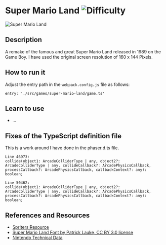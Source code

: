 # Super Mario Land ![Difficulty](https://img.shields.io/badge/Difficulty-Intermediate-blue.svg)

![Super Mario Land](https://github.com/digitsensitive/phaser3-typescript/blob/master/src/games/super-mario-land/assets/github/super-mario-land.png)

## Description

A remake of the famous and great Super Mario Land released in 1989 on the Game Boy.
I have used the original screen resolution of 160 x 144 Pixels.

## How to run it

Adjust the entry path in the `webpack.config.js` file as follows:
```
entry: './src/games/super-mario-land/game.ts'
```

## Learn to use

* ...

## Fixes of the TypeScript definition file

This is a work around I have done in the phaser.d.ts file.
```
Line 46973:
collide(object1: ArcadeColliderType | any, object2?: ArcadeColliderType | any, collideCallback?: ArcadePhysicsCallback, processCallback?: ArcadePhysicsCallback, callbackContext?: any): boolean;

Line 50462:
collide(object1: ArcadeColliderType | any, object2?: ArcadeColliderType | any, collideCallback?: ArcadePhysicsCallback, processCallback?: ArcadePhysicsCallback, callbackContext?: any): boolean;
```

## References and Resources

* [Spriters Resource](https://www.spriters-resource.com/game_boy_gbc/sml)
* [Super Mario Land Font by Patrick Lauke, CC BY 3.0 license](https://smartfonts.com/super-mario-land.font)
* [Nintendo Technical Data](https://www.nintendo.co.uk/Support/Game-Boy-Pocket-Color/Product-information/Technical-data/Technical-data-619585.html)
